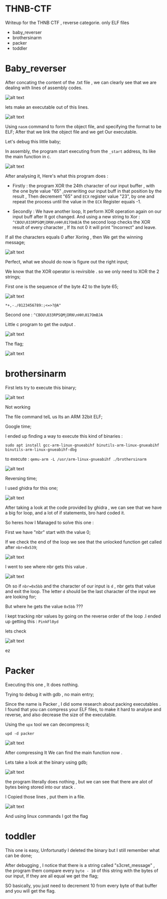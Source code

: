 # THNB-CTF
Writeup for the THNB CTF , reverse categorie. only ELF files 

* baby_reverser
* brothersinarm
* packer
* toddler

# Baby_reverser

  After concating the content of the .txt file , we can clearly see that we are dealing with lines of assembly codes.


![alt text](https://i.imgur.com/U2OLBv9.png)


lets make an executable out of this lines.


![alt text](https://i.imgur.com/Dgwk6wM.png)


Using `nasm` command to form the object file, and specifying the format to be ELF; After that we link the object file and we get
Our executable.

Let's debug this little baby;

In assembly, the program start executing from the `_start` address, Its like the main function in c.


![alt text](https://i.imgur.com/rkFftjo.png)


After analysing it, Here's what this program does : 

  - Firstly : the program XOR the 24th character of our input buffer , with the one byte value "65" ,overwriting our input buff in that position by the         result , Then decrement "65" and `ECX` register value "23", by one and repeat the process until the value in the `ECX` Register equals -1. 

  - Secondly : We have another loop, It perform XOR operation again on our input buff after It got changed. And using a new 
        string to Xor : `^CBOU\033RPSQMjDRN\nHH\017OmBJA`
   the second loop checks the XOR result of every character , If Its not 0 it will print "Incorrect" and leave.

   If all the characters equals 0 after Xoring , then We get the winning message;

   ![alt text](https://i.imgur.com/QSZlR2w.png)

 Perfect, what we should do now is figure out the right input; 

 We know that the XOR operator is revirsible . so we only need to XOR the 2 strings;

 First one is the sequence of the byte 42 to the byte 65;

 ![alt text](https://i.imgur.com/BKiWFrc.png)

  `*+,-./0123456789:;<=>?@A"`

  Second one : `^CBOU\033RPSQMjDRN\nHH\017OmBJA` 

  Little c program to get the output .

  ![alt text](https://i.imgur.com/32FlTrC.png)

The flag;

![alt text](https://i.imgur.com/lNEkF40.png)

# brothersinarm

First lets try to execute this binary;


![alt text](https://i.imgur.com/8GGYd4X.png)


Not working

The file command telL us Its an ARM 32bit ELF;

Google time;

I ended up finding a way to execute this kind of binaries : 

`sudo apt install gcc-arm-linux-gnueabihf binutils-arm-linux-gnueabihf binutils-arm-linux-gnueabihf-dbg`

to execute : `qemu-arm -L /usr/arm-linux-gnueabihf ./brothersinarm`


![alt text](https://i.imgur.com/2XWndmY.png)



Reversing time;

I used ghidra for this one;


![alt text](https://i.imgur.com/nf51l59.png)


After taking a look at the code provided by ghidra , we can see that we have a big for loop, and a lot of if statements, bro hard coded it.

So heres how I Managed to solve this one :

  First we have "nbr" start with the value 0;

  If we check the end of the loop we see that the unlocked function get called after `nbr=0x539`;


![alt text](https://i.imgur.com/GLAZ6E0.png)


I went to see where nbr gets this value .


![alt text](https://i.imgur.com/Jd9gEPH.png)


Oh so if `nbr=0x5bb` and the character of our input is `d` , nbr gets that value and exit the loop. The letter `d` should be the last character of the input we are looking for;

But where he gets the  value `0x5bb` ??? 

I kept tracking nbr values by going on the reverse order of the loop .I ended up getting this : `PinkFl0yd`

lets check

![alt text](https://i.imgur.com/Z60CFn7.png)


ez

# Packer

Executing this one , It does nothing.

Trying to debug it with gdb , no main entry;

Since the name is Packer , I did some research about packing executables . I found that you can compress your ELF files, to make it hard to analyse and reverse, and also decrease the size of the executable.

Using the `upx` tool we can decompress it;

`upd -d packer`

![alt text](https://i.imgur.com/rimXUI5.png)


After compressing It We can find the main function now .

Lets take a look at the binary using gdb;


![alt text](https://i.imgur.com/Mxx7Bxf.png)


the program literally does nothing , but we can see that there are alot of  bytes being stored into our stack . 

I Copied those lines , put them in a file.

![alt text](https://i.imgur.com/p4sXfRJ.png)


And using linux commands I got the flag 

# toddler

This one is easy, Unfortunatly I deleted the binary but I still remember what can be done;

  After debugging , I notice that there is a string called "s3cret_message" , the program them compare every `byte - 10` of this string with the bytes
of our input, If they are all equal we get the flag;

SO basically, you just need to decrement 10 from every byte of that buffer and you will get the flag. 
